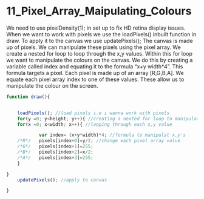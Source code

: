 # 11_Pixel_Array_Maipulating_Colours
We need to use pixelDensity(1); in set up to fix HD retina display issues.
When we want to work with pixels we use the loadPixels() inbuilt function in draw. 
To apply it to the canvas we use updatePixels();
The canvas is made up of pixels. 
We can manipulate these pixels using the pixel array.
We create a nested for loop to loop through the x,y values.
Within this for loop we want to manipulate the colours on the canvas. 
We do this by creating a variable called index and equating it to the formula “x+y width*4”.
This formula targets a pixel. 
Each pixel is made up of an array [R,G,B,A]. 
We equate each pixel array index to one of these values. These allow us to manipulate the colour on the screen.

```js
function draw(){


	loadPixels(); //load pixels i.e i wanna work with pixels
	for(y =0; y<height; y++){ //creating a nexted for loop to manipulate the x and y pixels
	for(x =0; x<width; x++){ //looping through each x,y value

			var index= (x+y*width)*4; //formula to manipulat x,y's
	/*R*/	pixels[index+0]=y/2; //change each pixel array value
	/*G*/	pixels[index+1]=255;
	/*B*/	pixels[index+2]=x/2;
	/*A*/	pixels[index+3]=255;
	}

}
	updatePixels(); //apply to canvas

}

```